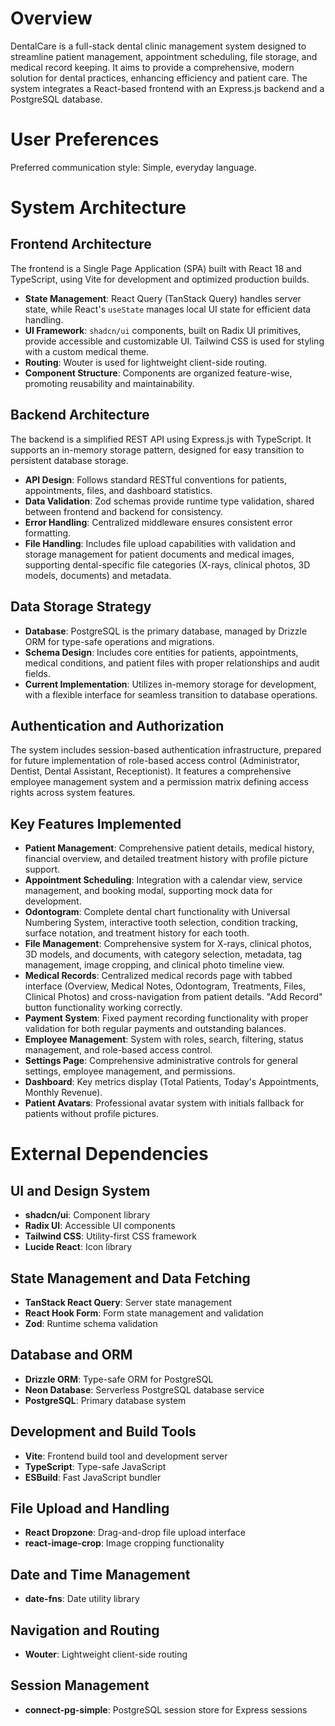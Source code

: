 # Overview

DentalCare is a full-stack dental clinic management system designed to streamline patient management, appointment scheduling, file storage, and medical record keeping. It aims to provide a comprehensive, modern solution for dental practices, enhancing efficiency and patient care. The system integrates a React-based frontend with an Express.js backend and a PostgreSQL database.

# User Preferences

Preferred communication style: Simple, everyday language.

# System Architecture

## Frontend Architecture

The frontend is a Single Page Application (SPA) built with React 18 and TypeScript, using Vite for development and optimized production builds.
- **State Management**: React Query (TanStack Query) handles server state, while React's `useState` manages local UI state for efficient data handling.
- **UI Framework**: `shadcn/ui` components, built on Radix UI primitives, provide accessible and customizable UI. Tailwind CSS is used for styling with a custom medical theme.
- **Routing**: Wouter is used for lightweight client-side routing.
- **Component Structure**: Components are organized feature-wise, promoting reusability and maintainability.

## Backend Architecture

The backend is a simplified REST API using Express.js with TypeScript. It supports an in-memory storage pattern, designed for easy transition to persistent database storage.
- **API Design**: Follows standard RESTful conventions for patients, appointments, files, and dashboard statistics.
- **Data Validation**: Zod schemas provide runtime type validation, shared between frontend and backend for consistency.
- **Error Handling**: Centralized middleware ensures consistent error formatting.
- **File Handling**: Includes file upload capabilities with validation and storage management for patient documents and medical images, supporting dental-specific file categories (X-rays, clinical photos, 3D models, documents) and metadata.

## Data Storage Strategy

- **Database**: PostgreSQL is the primary database, managed by Drizzle ORM for type-safe operations and migrations.
- **Schema Design**: Includes core entities for patients, appointments, medical conditions, and patient files with proper relationships and audit fields.
- **Current Implementation**: Utilizes in-memory storage for development, with a flexible interface for seamless transition to database operations.

## Authentication and Authorization

The system includes session-based authentication infrastructure, prepared for future implementation of role-based access control (Administrator, Dentist, Dental Assistant, Receptionist). It features a comprehensive employee management system and a permission matrix defining access rights across system features.

## Key Features Implemented

- **Patient Management**: Comprehensive patient details, medical history, financial overview, and detailed treatment history with profile picture support.
- **Appointment Scheduling**: Integration with a calendar view, service management, and booking modal, supporting mock data for development.
- **Odontogram**: Complete dental chart functionality with Universal Numbering System, interactive tooth selection, condition tracking, surface notation, and treatment history for each tooth.
- **File Management**: Comprehensive system for X-rays, clinical photos, 3D models, and documents, with category selection, metadata, tag management, image cropping, and clinical photo timeline view.
- **Medical Records**: Centralized medical records page with tabbed interface (Overview, Medical Notes, Odontogram, Treatments, Files, Clinical Photos) and cross-navigation from patient details. "Add Record" button functionality working correctly.
- **Payment System**: Fixed payment recording functionality with proper validation for both regular payments and outstanding balances.
- **Employee Management**: System with roles, search, filtering, status management, and role-based access control.
- **Settings Page**: Comprehensive administrative controls for general settings, employee management, and permissions.
- **Dashboard**: Key metrics display (Total Patients, Today's Appointments, Monthly Revenue).
- **Patient Avatars**: Professional avatar system with initials fallback for patients without profile pictures.

# External Dependencies

## UI and Design System
- **shadcn/ui**: Component library
- **Radix UI**: Accessible UI components
- **Tailwind CSS**: Utility-first CSS framework
- **Lucide React**: Icon library

## State Management and Data Fetching
- **TanStack React Query**: Server state management
- **React Hook Form**: Form state management and validation
- **Zod**: Runtime schema validation

## Database and ORM
- **Drizzle ORM**: Type-safe ORM for PostgreSQL
- **Neon Database**: Serverless PostgreSQL database service
- **PostgreSQL**: Primary database system

## Development and Build Tools
- **Vite**: Frontend build tool and development server
- **TypeScript**: Type-safe JavaScript
- **ESBuild**: Fast JavaScript bundler

## File Upload and Handling
- **React Dropzone**: Drag-and-drop file upload interface
- **react-image-crop**: Image cropping functionality

## Date and Time Management
- **date-fns**: Date utility library

## Navigation and Routing
- **Wouter**: Lightweight client-side routing

## Session Management
- **connect-pg-simple**: PostgreSQL session store for Express sessions